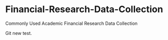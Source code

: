# Financial-Research-Data-Collection
Commonly Used Academic Financial Research Data Collection

Git new test.

